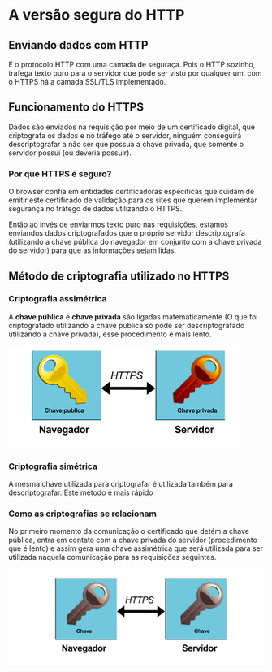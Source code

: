 # A versão segura do HTTP

## Enviando dados com HTTP

É o protocolo HTTP com uma camada de seguraça. Pois o HTTP sozinho, trafega texto puro para o servidor que pode ser visto por qualquer um. com o HTTPS há a camada SSL/TLS implementado.

## Funcionamento do HTTPS

Dados são enviados na requisição por meio de um certificado digital, que criptografa os dados e no tráfego até o servidor, ninguém conseguirá descriptografar a não ser que possua a chave privada, que somente o servidor possui (ou deveria possuir).

### Por que HTTPS é seguro?

O browser confia em entidades certificadoras específicas que cuidam de emitir este certificado de validação para os sites que querem implementar segurança no tráfego de dados utilizando o HTTPS.

Então ao invés de enviarmos texto puro nas requisições, estamos enviandos dados criptografados que o próprio servidor descriptografa (utilizando a chave pública do navegador em conjunto com a chave privada do servidor) para que as informações sejam lidas.

## Método de criptografia utilizado no HTTPS

### Criptografia assimétrica

A **chave pública** e **chave privada** são ligadas matematícamente (O que foi criptografado utilizando a chave pública só pode ser descriptografado utilizando a chave privada), esse procedimento é mais lento.

![Criptografia assimétrica](./assets/images/02.06.png)

### Criptografia simétrica

A mesma chave utilizada para criptografar é utilizada também para descriptografar. Este método é mais rápido

### Como as criptografias se relacionam

No primeiro momento da comunicação o certificado que detém a chave pública, entra em contato com a chave privada do servidor (procedimento que é lento) e assim gera uma chave assimétrica que será utilizada para ser utilizada naquela comunicação para as requisições seguintes.

![Criptografia simétrica](assets/images/02.07.png)

